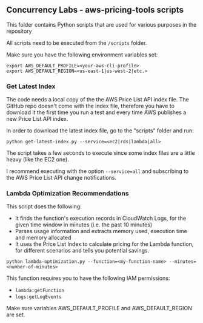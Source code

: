 ## Concurrency Labs - aws-pricing-tools scripts

This folder contains Python scripts that are used for various purposes in the repository

All scripts need to be executed from the `/scripts` folder.


Make sure you have the following environment variables set:

```
export AWS_DEFAULT_PROFILE=<your-aws-cli-profile>
export AWS_DEFAULT_REGION=<us-east-1|us-west-2|etc.>
```


### Get Latest Index

The code needs a local copy of the the AWS Price List API index file. 
The GitHub repo doesn't come with the index file, therefore you have to
download it the first time you run a test and every time AWS publishes a new
Price List API index.

In order to download the latest index file, go to the "scripts" folder and run:

```
python get-latest-index.py --service=<ec2|rds|lambda|all>
```

The script takes a few seconds to execute since some index files are a little heavy (like the EC2 one).

I recommend executing with the option `--service=all` and subscribing to the AWS Price List API change notifications.


### Lambda Optimization Recommendations

This script does the following:

* It finds the function's execution records in CloudWatch Logs, for the
given time window in minutes (i.e. the past 10 minutes)
* Parses usage information and extracts memory used, execution time and memory allocated
* It uses the Price List Index to calculate pricing for the Lambda function, 
for different scenarios and tells you potential savings.


```
python lambda-optimization.py --function=<my-function-name> --minutes=<number-of-minutes>
```

This function requires you to have the following IAM permissions:
* `lambda:getFunction`
* `logs:getLogEvents`

Make sure variables AWS_DEFAULT_PROFILE and AWS_DEFAULT_REGION are set.  




